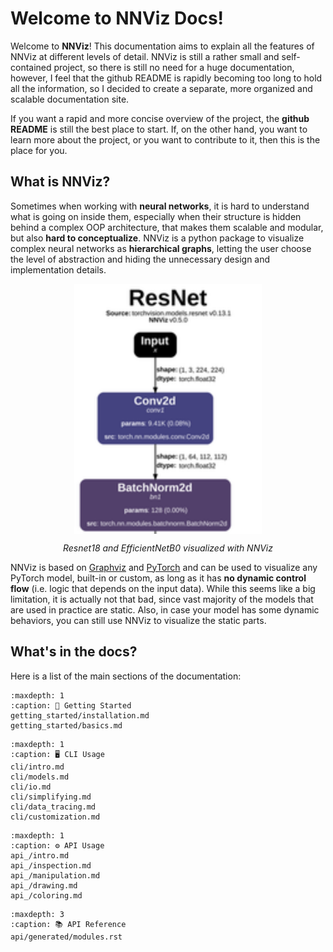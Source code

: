 #  Welcome to NNViz Docs!

Welcome to **NNViz**! This documentation aims to explain all the features of NNViz at different levels of detail. NNViz is still a rather small and self-contained project, so there is still no need for a huge documentation, however, I feel that the github README is rapidly becoming too long to hold all the information, so I decided to create a separate, more organized and scalable documentation site.

If you want a rapid and more concise overview of the project, the **github README** is still the best place to start. If, on the other hand, you want to learn more about the project, or you want to contribute to it, then this is the place for you.

## What is NNViz?

Sometimes when working with **neural networks**, it is hard to understand what is going on inside them, especially when their structure is hidden behind a complex OOP architecture, that makes them scalable and modular, but also **hard to conceptualize**. NNViz is a python package to visualize complex neural networks as **hierarchical graphs**, letting the user choose the level of abstraction and hiding the unnecessary design and implementation details. 

<p align="center" style="overflow-y:scroll; height:400px;">
    <img align="top" src="_static/index/resnet18.svg" alt="NNViz Example" width="300"/>
    <img align="top" src="_static/index/effnetb0.svg" alt="NNViz Example" width="300"/>
</p>
<p align="center"><i>Resnet18 and EfficientNetB0 visualized with NNViz</i></p>

NNViz is based on [Graphviz](https://graphviz.org/) and [PyTorch](https://pytorch.org/) and can be used to visualize any PyTorch model, built-in or custom, as long as it has **no dynamic control flow** (i.e. logic that depends on the input data). While this seems like a big limitation, it is actually not that bad, since vast majority of the models that are used in practice are static. Also, in case your model has some dynamic behaviors, you can still use NNViz to visualize the static parts.

## What's in the docs?

Here is a list of the main sections of the documentation:

```{toctree}
:maxdepth: 1
:caption: 🚀 Getting Started
getting_started/installation.md
getting_started/basics.md
```

```{toctree}	
:maxdepth: 1
:caption: 🖥️ CLI Usage
cli/intro.md
cli/models.md
cli/io.md
cli/simplifying.md
cli/data_tracing.md
cli/customization.md
```

```{toctree}
:maxdepth: 1
:caption: ⚙️ API Usage
api_/intro.md
api_/inspection.md
api_/manipulation.md
api_/drawing.md
api_/coloring.md
```

```{toctree}
:maxdepth: 3
:caption: 📚 API Reference
api/generated/modules.rst
```